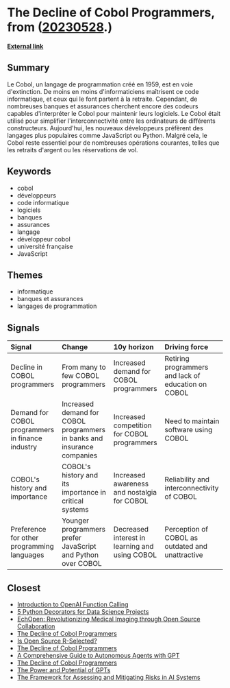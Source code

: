 # __The Decline of Cobol Programmers__, from ([20230528](https://kghosh.substack.com/p/20230528).)

__[External link](https://www.lemonde.fr/economie/article/2023/05/23/informatique-le-secteur-bancaire-manque-de-specialistes-du-cobol_6174417_3234.html)__



## Summary

Le Cobol, un langage de programmation créé en 1959, est en voie d'extinction. De moins en moins d'informaticiens maîtrisent ce code informatique, et ceux qui le font partent à la retraite. Cependant, de nombreuses banques et assurances cherchent encore des codeurs capables d'interpréter le Cobol pour maintenir leurs logiciels. Le Cobol était utilisé pour simplifier l'interconnectivité entre les ordinateurs de différents constructeurs. Aujourd'hui, les nouveaux développeurs préfèrent des langages plus populaires comme JavaScript ou Python. Malgré cela, le Cobol reste essentiel pour de nombreuses opérations courantes, telles que les retraits d'argent ou les réservations de vol.

## Keywords

* cobol
* développeurs
* code informatique
* logiciels
* banques
* assurances
* langage
* développeur cobol
* université française
* JavaScript

## Themes

* informatique
* banques et assurances
* langages de programmation

## Signals

| Signal                                           | Change                                                                  | 10y horizon                                    | Driving force                                       |
|:-------------------------------------------------|:------------------------------------------------------------------------|:-----------------------------------------------|:----------------------------------------------------|
| Decline in COBOL programmers                     | From many to few COBOL programmers                                      | Increased demand for COBOL programmers         | Retiring programmers and lack of education on COBOL |
| Demand for COBOL programmers in finance industry | Increased demand for COBOL programmers in banks and insurance companies | Increased competition for COBOL programmers    | Need to maintain software using COBOL               |
| COBOL's history and importance                   | COBOL's history and its importance in critical systems                  | Increased awareness and nostalgia for COBOL    | Reliability and interconnectivity of COBOL          |
| Preference for other programming languages       | Younger programmers prefer JavaScript and Python over COBOL             | Decreased interest in learning and using COBOL | Perception of COBOL as outdated and unattractive    |

## Closest

* [Introduction to OpenAI Function Calling](72b08d7579b6d295c27f039d6ee5a01d)
* [5 Python Decorators for Data Science Projects](ee1e6c7eb9c0c87692569c164086065a)
* [EchOpen: Revolutionizing Medical Imaging through Open Source Collaboration](f70da5953e48da16a286c1cf9d8b480b)
* [The Decline of Cobol Programmers](6062bbe324042e8bde50ca43b821a182)
* [Is Open Source R-Selected?](79846636fe0c4d77f026c76ec0964344)
* [The Decline of Cobol Programmers](6062bbe324042e8bde50ca43b821a182)
* [A Comprehensive Guide to Autonomous Agents with GPT](2dda4be3e1a9f11b4f7d8e74feea76b0)
* [The Decline of Cobol Programmers](6062bbe324042e8bde50ca43b821a182)
* [The Power and Potential of GPTs](a7a5e8b41b65f1390a0098e577dbea46)
* [The Framework for Assessing and Mitigating Risks in AI Systems](f87bcfb74a4a1db0ac38bd573144fd59)